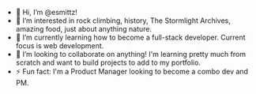 - 👋 Hi, I’m @esmittz!
- 👀 I’m interested in rock climbing, history, The Stormlight Archives, amazing food, just about anything nature.
- 🌱 I’m currently learning how to become a full-stack developer. Current focus is web development.
- 💞️ I’m looking to collaborate on anything! I'm learning pretty much from scratch and want to build projects to add to my portfolio. 
- ⚡ Fun fact: I'm a Product Manager looking to become a combo dev and PM.

<!---
esmittz/esmittz is a ✨ special ✨ repository because its `README.md` (this file) appears on your GitHub profile.
You can click the Preview link to take a look at your changes.
--->
